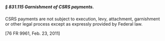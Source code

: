 ##### § 831.115 Garnishment of CSRS payments. #####

CSRS payments are not subject to execution, levy, attachment, garnishment or other legal process except as expressly provided by Federal law.

[76 FR 9961, Feb. 23, 2011]